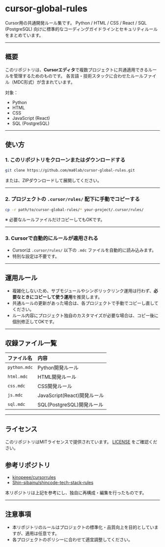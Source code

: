 # cursor-global-rules

Cursor用の共通開発ルール集です。
Python / HTML / CSS / React / SQL (PostgreSQL) 向けに標準的なコーディングガイドラインとセキュリティルールをまとめています。

---

## 概要

このリポジトリは、**Cursorエディタ**で複数プロジェクトに共通適用できるルールを管理するためのものです。
各言語・技術スタックに合わせたルールファイル（MDC形式）が含まれています。

対象：
- Python
- HTML
- CSS
- JavaScript (React)
- SQL (PostgreSQL)

---

## 使い方

### 1. このリポジトリをクローンまたはダウンロードする

```bash
git clone https://github.com/ma0lab/cursor-global-rules.git
```

または、ZIPダウンロードして展開してください。

---

### 2. プロジェクトの `.cursor/rules/` 配下に手動でコピーする

```bash
cp -r path/to/cursor-global-rules/* your-project/.cursor/rules/
```

※ 必要なルールファイルだけコピーしてもOKです。

---

### 3. Cursorで自動的にルールが適用される

- Cursorは `.cursor/rules/` 以下の `.mdc` ファイルを自動的に読み込みます。
- 特別な設定は不要です。

---

## 運用ルール

- 複雑化しないため、サブモジュールやシンボリックリンク運用は行わず、**必要なときにコピーして使う運用**を推奨します。
- 共通ルールの更新があった場合は、各プロジェクトで手動でコピーし直してください。
- ルール内容にプロジェクト独自のカスタマイズが必要な場合は、コピー後に個別修正してOKです。

---

## 収録ファイル一覧

| ファイル名 | 内容 |
|:---|:---|
| `python.mdc` | Python開発ルール |
| `html.mdc` | HTML開発ルール |
| `css.mdc` | CSS開発ルール |
| `js.mdc` | JavaScript(React)開発ルール |
| `sql.mdc` | SQL(PostgreSQL)開発ルール |

---

## ライセンス

このリポジトリはMITライセンスで提供されています。
[LICENSE](./LICENSE) をご確認ください。

## 参考リポジトリ

- [kinopeee/cursorrules](https://github.com/kinopeee/cursorrules)
- [Shin-sibainu/shincode-tech-stack-rules](https://github.com/Shin-sibainu/shincode-tech-stack-rules)

本リポジトリは上記を参考にし、独自に再構成・編集を行ったものです。

---

## 注意事項

- 本リポジトリのルールはプロジェクトの標準化・品質向上を目的としていますが、適用は任意です。
- 各プロジェクトのポリシーに合わせて適宜調整してください。